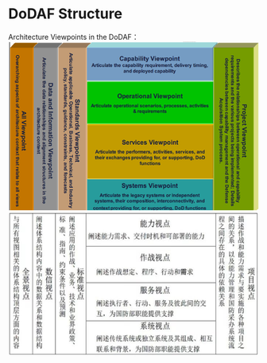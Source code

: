 # DoDAF Structure
Architecture Viewpoints in the DoDAF：![](/assets/viewpoint.png)
![](/assets/视点.png)

